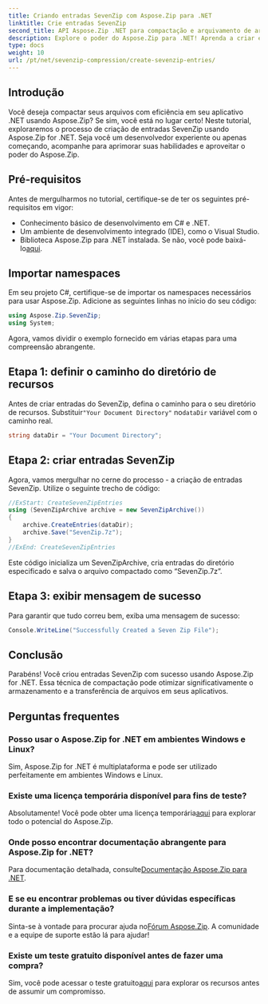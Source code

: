 ```yaml
---
title: Criando entradas SevenZip com Aspose.Zip para .NET
linktitle: Crie entradas SevenZip
second_title: API Aspose.Zip .NET para compactação e arquivamento de arquivos
description: Explore o poder do Aspose.Zip para .NET! Aprenda a criar entradas SevenZip passo a passo. Compacte arquivos sem esforço. Baixe agora para uma experiência de desenvolvimento perfeita.
type: docs
weight: 10
url: /pt/net/sevenzip-compression/create-sevenzip-entries/
---
```


## Introdução

Você deseja compactar seus arquivos com eficiência em seu aplicativo .NET usando Aspose.Zip? Se sim, você está no lugar certo! Neste tutorial, exploraremos o processo de criação de entradas SevenZip usando Aspose.Zip for .NET. Seja você um desenvolvedor experiente ou apenas começando, acompanhe para aprimorar suas habilidades e aproveitar o poder do Aspose.Zip.

## Pré-requisitos

Antes de mergulharmos no tutorial, certifique-se de ter os seguintes pré-requisitos em vigor:

- Conhecimento básico de desenvolvimento em C# e .NET.
- Um ambiente de desenvolvimento integrado (IDE), como o Visual Studio.
-  Biblioteca Aspose.Zip para .NET instalada. Se não, você pode baixá-lo[aqui](https://releases.aspose.com/zip/net/).

## Importar namespaces

Em seu projeto C#, certifique-se de importar os namespaces necessários para usar Aspose.Zip. Adicione as seguintes linhas no início do seu código:

```csharp
using Aspose.Zip.SevenZip;
using System;
```

Agora, vamos dividir o exemplo fornecido em várias etapas para uma compreensão abrangente.

## Etapa 1: definir o caminho do diretório de recursos

 Antes de criar entradas do SevenZip, defina o caminho para o seu diretório de recursos. Substituir`"Your Document Directory"` no`dataDir` variável com o caminho real.

```csharp
string dataDir = "Your Document Directory";
```

## Etapa 2: criar entradas SevenZip

Agora, vamos mergulhar no cerne do processo - a criação de entradas SevenZip. Utilize o seguinte trecho de código:

```csharp
//ExStart: CreateSevenZipEntries
using (SevenZipArchive archive = new SevenZipArchive())
{
    archive.CreateEntries(dataDir);
    archive.Save("SevenZip.7z");
}
//ExEnd: CreateSevenZipEntries
```

Este código inicializa um SevenZipArchive, cria entradas do diretório especificado e salva o arquivo compactado como “SevenZip.7z”.

## Etapa 3: exibir mensagem de sucesso

Para garantir que tudo correu bem, exiba uma mensagem de sucesso:

```csharp
Console.WriteLine("Successfully Created a Seven Zip File");
```

## Conclusão

Parabéns! Você criou entradas SevenZip com sucesso usando Aspose.Zip for .NET. Essa técnica de compactação pode otimizar significativamente o armazenamento e a transferência de arquivos em seus aplicativos.

## Perguntas frequentes

### Posso usar o Aspose.Zip for .NET em ambientes Windows e Linux?
Sim, Aspose.Zip for .NET é multiplataforma e pode ser utilizado perfeitamente em ambientes Windows e Linux.

### Existe uma licença temporária disponível para fins de teste?
 Absolutamente! Você pode obter uma licença temporária[aqui](https://purchase.aspose.com/temporary-license/) para explorar todo o potencial do Aspose.Zip.

### Onde posso encontrar documentação abrangente para Aspose.Zip for .NET?
 Para documentação detalhada, consulte[Documentação Aspose.Zip para .NET](https://reference.aspose.com/zip/net/).

### E se eu encontrar problemas ou tiver dúvidas específicas durante a implementação?
 Sinta-se à vontade para procurar ajuda no[Fórum Aspose.Zip](https://forum.aspose.com/c/zip/37). A comunidade e a equipe de suporte estão lá para ajudar!

### Existe um teste gratuito disponível antes de fazer uma compra?
 Sim, você pode acessar o teste gratuito[aqui](https://releases.aspose.com/) para explorar os recursos antes de assumir um compromisso.
